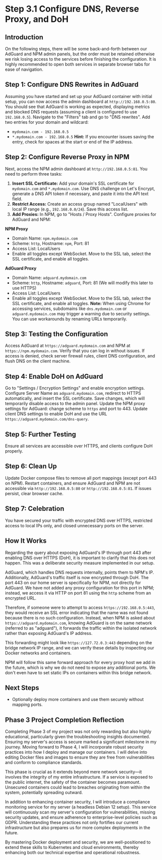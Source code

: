 # Step 3.1 Configure DNS, Reverse Proxy, and DoH

## Introduction
On the following steps, there will be some back-and-forth between our AdGuard and NPM admin panels, but the order must be retained otherwise we risk losing access to the services before finishing the configuration. It is highly recommended to open both services in separate browser tabs for ease of navigation.

## Step 1: Configure DNS Rewrites in AdGuard
Assuming you have started and set up your AdGuard container with initial setup, you can now access the admin dashboard at `http://192.168.0.5:80`. You should see that AdGuard is working as expected, displaying metrics and blocked DNS requests (assuming a client is configured to use `192.168.0.5`).
Navigate to the "Filters" tab and go to "DNS rewrites". Add two entries for your domain and wildcard:
- `mydomain.com - 192.168.0.5`
- `*.mydomain.com - 192.168.0.5`
**Hint:** If you encounter issues saving the entry, check for spaces at the start or end of the IP address.

## Step 2: Configure Reverse Proxy in NPM
Next, access the NPM admin dashboard at `http://192.168.0.5:81`. You need to perform three tasks:
1. **Insert SSL Certificate:** Add your domain's SSL certificate for `mydomain.com` and `*.mydomain.com`. Use DNS challenge on Let's Encrypt, generate a DNS API token if necessary, and paste it into the API text field.
2. **Restrict Access:** Create an access group named "LocalUsers" with local IP range (e.g., `192.168.0.0/24`). Save this access list.
3. **Add Proxies:** In NPM, go to "Hosts / Proxy Hosts". Configure proxies for AdGuard and NPM:
   
**NPM Proxy**
- Domain Name: `npm.mydomain.com`
- Scheme: `http`, Hostname: `npm`, Port: 81
- Access List: LocalUsers
- Enable all toggles except WebSocket. Move to the SSL tab, select the SSL certificate, and enable all toggles.

**AdGuard Proxy**
- Domain Name: `adguard.mydomain.com`
- Scheme: `http`, Hostname: `adguard`, Port: 81 (We will modify this later to use HTTPS)
- Access List: LocalUsers
- Enable all toggles except WebSocket. Move to the SSL tab, select the SSL certificate, and enable all toggles.
**Note:** When using Chrome for accessing services, subdomains like `dns.mydomain.com` or `adguard.mydomain.com` may trigger a warning due to security settings. You can use workarounds by renaming URLs temporarily.

## Step 3: Testing the Configuration
Access AdGuard at `https://adguard.mydomain.com` and NPM at `https://npm.mydomain.com`. Verify that you can log in without issues. If access is denied, check server firewall rules, client DNS configuration, and flush DNS on the client machine.

## Step 4: Enable DoH on AdGuard
Go to "Settings / Encryption Settings" and enable encryption settings. Configure Server Name as `adguard.mydomain.com`, redirect to HTTPS automatically, and insert the SSL certificate. Save changes, which will temporarily disable access to the admin panel.
Update the NPM proxy settings for AdGuard: change scheme to `https` and port to 443. Update client DNS settings to enable DoH and use the URL `https://adguard.mydomain.com/dns-query`.

## Step 5: Further Testing
Ensure all services are accessible over HTTPS, and clients configure DoH properly.

## Step 6: Clean Up
Update Docker compose files to remove all port mappings (except port 443 on NPM). Restart containers, and ensure AdGuard and NPM are not accessible via `http://192.168.0.5:80` or `http://192.168.0.5:81`. If issues persist, clear browser cache.

## Step 7: Celebration
You have secured your traffic with encrypted DNS over HTTPS, restricted access to local IPs only, and closed unnecessary ports on the server.

## How It Works
Regarding the query about exposing AdGuard's IP through port 443 after enabling DNS over HTTPS (DoH), it is important to clarify that this does not happen. This was a deliberate security measure implemented in our setup. 

AdGuard, which handles DNS requests internally, points them to NPM's IP. Additionally, AdGuard's traffic itself is now encrypted through DoH. The port 443 on our home server is specifically for NPM, not directly for AdGuard. We have not added any proxy configuration for this port in NPM; instead, we access it via HTTP on port 81 using the `http` scheme from an encrypted URL.

Therefore, if someone were to attempt to access `https://192.168.0.5:443`, they would receive an SSL error indicating that the name was not found because there is no such configuration. Instead, when NPM is asked about `https://adguard.mydomain.com`, knowing AdGuard is on the same network (referred to as "adguard"), it forwards the traffic within the isolated network rather than exposing AdGuard's IP address.

This forwarding might look like `https://127.72.0.3:443` depending on the bridge network IP range, and we can verify these details by inspecting our Docker networks and containers. 

NPM will follow this same forward approach for every proxy host we add in the future, which is why we do not need to expose any additional ports. We don't even have to set static IPs on containers within this bridge network.

## Next Steps
- Optionally deploy more containers and use them securely without mapping ports.

## Phase 3 Project Completion Reflection

Completing Phase 3 of my project was not only rewarding but also highly educational, particularly given the troubleshooting insights documented. Ensuring my server's access is secure marked a significant milestone in my journey. Moving forward to Phase 4, I will incorporate robust security practices into how I deploy and manage our containers. I will delve into editing Docker files and images to ensure they are free from vulnerabilities and conform to compliance standards.

This phase is crucial as it extends beyond mere network security—it involves the integrity of my entire infrastructure. If a service is exposed to the public internet, the safety of the container becomes paramount. Unsecured containers could lead to breaches originating from within the system, potentially spreading outward.

In addition to enhancing container security, I will introduce a compliance monitoring service for my server (a headless Debian 12 setup). This service will continuously scan my server's configuration for vulnerabilities, missing security updates, and ensure adherence to enterprise-level policies such as GDPR. Understanding these practices not only fortifies our current infrastructure but also prepares us for more complex deployments in the future.

By mastering Docker deployment and security, we are well-positioned to extend these skills to Kubernetes and cloud environments, thereby enhancing both our technical expertise and operational robustness.
